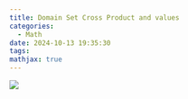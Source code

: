 ```yaml
---
title: Domain Set Cross Product and values
categories:
  - Math
date: 2024-10-13 19:35:30
tags:
mathjax: true
---
```


![](111.png)

